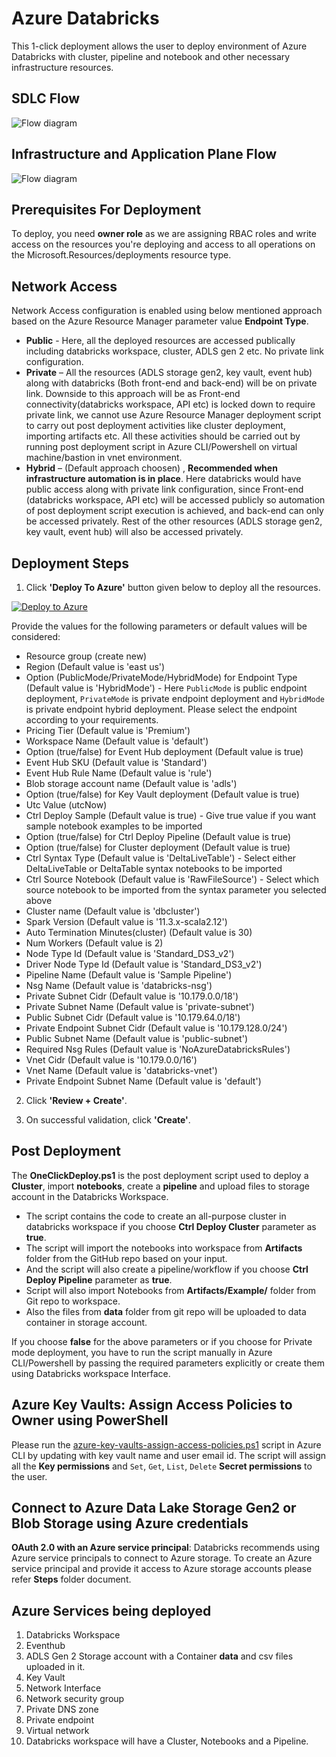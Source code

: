 # Azure Databricks

This 1-click deployment allows the user to deploy environment of Azure Databricks with cluster, pipeline and notebook and other necessary infrastructure resources.

## SDLC Flow

![Flow diagram](./assets/Development_FlowChart.png)

## Infrastructure and Application Plane Flow

![Flow diagram](./assets/Databricks_Deployment_Workflow.png)

## Prerequisites For Deployment

To deploy, you need **owner role** as we are assigning RBAC roles and write access on the resources you're deploying and access to all operations on the Microsoft.Resources/deployments resource type.

## Network Access
 
Network Access configuration is enabled using below mentioned approach based on the Azure Resource Manager parameter value **Endpoint Type**.
- **Public** - Here, all the deployed resources are accessed publically including databricks workspace, cluster, ADLS gen 2 etc. No private link configuration. 
- **Private** – All the resources (ADLS storage gen2, key vault, event hub) along with databricks (Both front-end and back-end) will be on private link. Downside to this approach will be as Front-end connectivity(databricks workspace, API etc) is locked down to require private link, we cannot use Azure Resource Manager deployment script to carry out post deployment activities like cluster deployment, importing artifacts etc. All these activities should be carried out by running post deployment script in Azure CLI/Powershell on virtual machine/bastion in vnet environment.
- **Hybrid** – (Default approach choosen) , **Recommended when infrastructure automation is in place**. Here databricks would have public access along with private link configuration, since Front-end (databricks workspace, API etc) will be accessed publicly so automation of post deployment script execution is achieved, and back-end can only be accessed privately. Rest of the other resources (ADLS storage gen2, key vault, event hub) will also be accessed privately.

## Deployment Steps

1. Click **'Deploy To Azure'** button given below to deploy all the resources.

[![Deploy to Azure](https://aka.ms/deploytoazurebutton)](https://portal.azure.com/#create/Microsoft.Template/uri/https%3A%2F%2Fraw.githubusercontent.com%2FDatabricksFactory%2Fdatabricks-migration%2Fmain%2Fmain.json)

Provide the values for the following parameters or default values will be considered:
- Resource group (create new) 
- Region (Default value is 'east us') 
- Option (PublicMode/PrivateMode/HybridMode) for Endpoint Type (Default value is 'HybridMode') - Here ```PublicMode``` is public endpoint deployment, ```PrivateMode``` is private endpoint deployment and ```HybridMode``` is private endpoint hybrid deployment. Please select the endpoint according to your requirements. 
- Pricing Tier (Default value is 'Premium')
- Workspace Name (Default value is 'default')
- Option (true/false) for Event Hub deployment (Default value is true)
- Event Hub SKU (Default value is 'Standard')
- Event Hub Rule Name (Default value is 'rule')
- Blob storage account name (Default value is 'adls')
- Option (true/false) for Key Vault deployment (Default value is true)
- Utc Value (utcNow)
- Ctrl Deploy Sample (Default value is true) - Give true value if you want sample notebook examples to be imported
- Option (true/false) for Ctrl Deploy Pipeline  (Default value is true)
- Option (true/false) for Cluster deployment (Default value is true)
- Ctrl Syntax Type (Default value is 'DeltaLiveTable') - Select either DeltaLiveTable or DeltaTable syntax notebooks to be imported
- Ctrl Source Notebook (Default value is 'RawFileSource') - Select which source notebook to be imported from the syntax parameter you selected above
- Cluster name (Default value is 'dbcluster')
- Spark Version (Default value is '11.3.x-scala2.12')
- Auto Termination Minutes(cluster) (Default value is 30)
- Num Workers (Default value is 2)
- Node Type Id (Default value is 'Standard_DS3_v2')
- Driver Node Type Id (Default value is 'Standard_DS3_v2')
- Pipeline Name (Default value is 'Sample Pipeline')
- Nsg Name (Default value is 'databricks-nsg')
- Private Subnet Cidr (Default value is '10.179.0.0/18')
- Private Subnet Name (Default value is 'private-subnet')
- Public Subnet Cidr (Default value is '10.179.64.0/18')
- Private Endpoint Subnet Cidr (Default value is '10.179.128.0/24')
- Public Subnet Name (Default value is 'public-subnet')
- Required Nsg Rules (Default value is 'NoAzureDatabricksRules')
- Vnet Cidr (Default value is '10.179.0.0/16')
- Vnet Name (Default value is 'databricks-vnet')
- Private Endpoint Subnet Name (Default value is 'default')

2. Click **'Review + Create'**.

3. On successful validation, click **'Create'**.

## Post Deployment

The **OneClickDeploy.ps1** is the post deployment script used to deploy a **Cluster**, import **notebooks**, create a **pipeline** and upload files to storage account in the Databricks Workspace.
- The script contains the code to create an all-purpose cluster in databricks workspace if you choose **Ctrl Deploy Cluster** parameter as **true**.
- The script will import the notebooks into workspace from **Artifacts** folder from the GitHub repo based on your input.
- And the script will also create a pipeline/workflow if you choose **Ctrl Deploy Pipeline** parameter as **true**.
- Script will also import Notebooks from **Artifacts/Example/** folder from Git repo to workspace.
- Also the files from **data** folder from git repo will be uploaded to data container in storage account.

If you choose **false** for the above parameters or if you choose for Private mode deployment, you have to run the script manually in Azure CLI/Powershell by passing the required parameters explicitly or create them using Databricks workspace Interface. 

## Azure Key Vaults: Assign Access Policies to Owner using PowerShell

Please run the [azure-key-vaults-assign-access-policies.ps1](https://raw.githubusercontent.com/DatabricksFactory/databricks-migration/main/azure-key-vaults-assign-access-policies.ps1) script in Azure CLI by updating with key vault name and user email id. The script will assign all the **Key permissions** and ```Set```, ```Get```, ```List```, ```Delete``` **Secret permissions** to the user.

## Connect to Azure Data Lake Storage Gen2 or Blob Storage using Azure credentials

**OAuth 2.0 with an Azure service principal**: Databricks recommends using Azure service principals to connect to Azure storage. To create an Azure service principal and provide it access to Azure storage accounts please refer **Steps** folder document.

## Azure Services being deployed

1. Databricks Workspace
2. Eventhub
3. ADLS Gen 2 Storage account with a Container **data** and csv files uploaded in it.
4. Key Vault
5. Network Interface
6. Network security group
7. Private DNS zone
8. Private endpoint
9. Virtual network
10. Databricks workspace will have a Cluster, Notebooks and a Pipeline.
